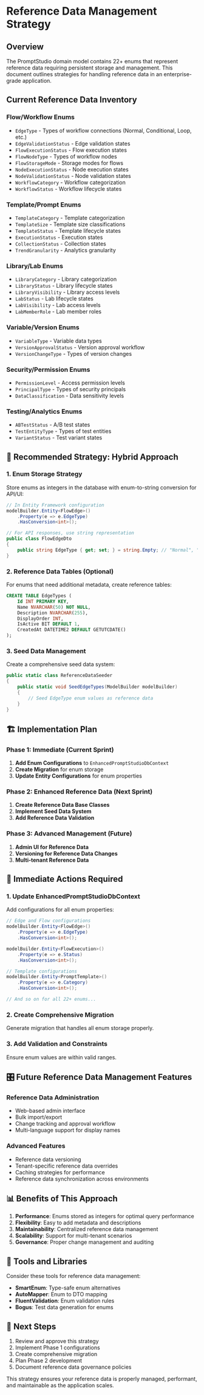# Reference Data Management Strategy

## Overview
The PromptStudio domain model contains 22+ enums that represent reference data requiring persistent storage and management. This document outlines strategies for handling reference data in an enterprise-grade application.

## Current Reference Data Inventory

### Flow/Workflow Enums
- `EdgeType` - Types of workflow connections (Normal, Conditional, Loop, etc.)
- `EdgeValidationStatus` - Edge validation states
- `FlowExecutionStatus` - Flow execution states
- `FlowNodeType` - Types of workflow nodes
- `FlowStorageMode` - Storage modes for flows
- `NodeExecutionStatus` - Node execution states
- `NodeValidationStatus` - Node validation states
- `WorkflowCategory` - Workflow categorization
- `WorkflowStatus` - Workflow lifecycle states

### Template/Prompt Enums
- `TemplateCategory` - Template categorization
- `TemplateSize` - Template size classifications
- `TemplateStatus` - Template lifecycle states
- `ExecutionStatus` - Execution states
- `CollectionStatus` - Collection states
- `TrendGranularity` - Analytics granularity

### Library/Lab Enums
- `LibraryCategory` - Library categorization
- `LibraryStatus` - Library lifecycle states
- `LibraryVisibility` - Library access levels
- `LabStatus` - Lab lifecycle states
- `LabVisibility` - Lab access levels
- `LabMemberRole` - Lab member roles

### Variable/Version Enums
- `VariableType` - Variable data types
- `VersionApprovalStatus` - Version approval workflow
- `VersionChangeType` - Types of version changes

### Security/Permission Enums
- `PermissionLevel` - Access permission levels
- `PrincipalType` - Types of security principals
- `DataClassification` - Data sensitivity levels

### Testing/Analytics Enums
- `ABTestStatus` - A/B test states
- `TestEntityType` - Types of test entities
- `VariantStatus` - Test variant states

## 🎯 **Recommended Strategy: Hybrid Approach**

### 1. **Enum Storage Strategy**
Store enums as integers in the database with enum-to-string conversion for API/UI:

```csharp
// In Entity Framework configuration
modelBuilder.Entity<FlowEdge>()
    .Property(e => e.EdgeType)
    .HasConversion<int>();

// For API responses, use string representation
public class FlowEdgeDto
{
    public string EdgeType { get; set; } = string.Empty; // "Normal", "Conditional", etc.
}
```

### 2. **Reference Data Tables (Optional)**
For enums that need additional metadata, create reference tables:

```sql
CREATE TABLE EdgeTypes (
    Id INT PRIMARY KEY,
    Name NVARCHAR(50) NOT NULL,
    Description NVARCHAR(255),
    DisplayOrder INT,
    IsActive BIT DEFAULT 1,
    CreatedAt DATETIME2 DEFAULT GETUTCDATE()
);
```

### 3. **Seed Data Management**
Create a comprehensive seed data system:

```csharp
public static class ReferenceDataSeeder
{
    public static void SeedEdgeTypes(ModelBuilder modelBuilder)
    {
        // Seed EdgeType enum values as reference data
    }
}
```

## 🏗️ **Implementation Plan**

### Phase 1: Immediate (Current Sprint)
1. **Add Enum Configurations** to `EnhancedPromptStudioDbContext`
2. **Create Migration** for enum storage
3. **Update Entity Configurations** for enum properties

### Phase 2: Enhanced Reference Data (Next Sprint)
1. **Create Reference Data Base Classes**
2. **Implement Seed Data System**
3. **Add Reference Data Validation**

### Phase 3: Advanced Management (Future)
1. **Admin UI for Reference Data**
2. **Versioning for Reference Data Changes**
3. **Multi-tenant Reference Data**

## 🚀 **Immediate Actions Required**

### 1. Update EnhancedPromptStudioDbContext
Add configurations for all enum properties:

```csharp
// Edge and Flow configurations
modelBuilder.Entity<FlowEdge>()
    .Property(e => e.EdgeType)
    .HasConversion<int>();

modelBuilder.Entity<FlowExecution>()
    .Property(e => e.Status)
    .HasConversion<int>();

// Template configurations
modelBuilder.Entity<PromptTemplate>()
    .Property(e => e.Category)
    .HasConversion<int>();

// And so on for all 22+ enums...
```

### 2. Create Comprehensive Migration
Generate migration that handles all enum storage properly.

### 3. Add Validation and Constraints
Ensure enum values are within valid ranges.

## 🎛️ **Future Reference Data Management Features**

### Reference Data Administration
- Web-based admin interface
- Bulk import/export
- Change tracking and approval workflow
- Multi-language support for display names

### Advanced Features
- Reference data versioning
- Tenant-specific reference data overrides
- Caching strategies for performance
- Reference data synchronization across environments

## 📊 **Benefits of This Approach**

1. **Performance**: Enums stored as integers for optimal query performance
2. **Flexibility**: Easy to add metadata and descriptions
3. **Maintainability**: Centralized reference data management
4. **Scalability**: Support for multi-tenant scenarios
5. **Governance**: Proper change management and auditing

## 🔧 **Tools and Libraries**

Consider these tools for reference data management:
- **SmartEnum**: Type-safe enum alternatives
- **AutoMapper**: Enum to DTO mapping
- **FluentValidation**: Enum validation rules
- **Bogus**: Test data generation for enums

## 📝 **Next Steps**

1. Review and approve this strategy
2. Implement Phase 1 configurations
3. Create comprehensive migration
4. Plan Phase 2 development
5. Document reference data governance policies

This strategy ensures your reference data is properly managed, performant, and maintainable as the application scales.
